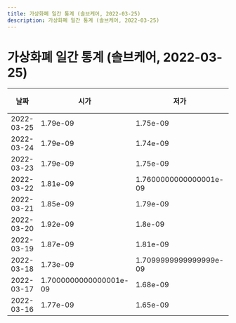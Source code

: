 ```yaml
---
title: 가상화폐 일간 통계 (솔브케어, 2022-03-25)
description: 가상화폐 일간 통계 (솔브케어, 2022-03-25)
---
```


가상화폐 일간 통계 (솔브케어, 2022-03-25)
===

|날짜|시가|저가|고가|종가|비고|
|--|--|--|--|--|--|
|2022-03-25|1.79e-09|1.75e-09|1.83e-09|1.77e-09|    |
|2022-03-24|1.79e-09|1.74e-09|1.84e-09|1.79e-09|    |
|2022-03-23|1.79e-09|1.75e-09|1.83e-09|1.81e-09|    |
|2022-03-22|1.81e-09|1.7600000000000001e-09|1.86e-09|1.81e-09|    |
|2022-03-21|1.85e-09|1.79e-09|1.87e-09|1.84e-09|    |
|2022-03-20|1.92e-09|1.8e-09|1.92e-09|1.8e-09|    |
|2022-03-19|1.87e-09|1.81e-09|2.08e-09|1.92e-09|    |
|2022-03-18|1.73e-09|1.7099999999999999e-09|2.39e-09|1.86e-09|    |
|2022-03-17|1.7000000000000001e-09|1.68e-09|1.74e-09|1.7099999999999999e-09|    |
|2022-03-16|1.77e-09|1.65e-09|1.85e-09|1.7000000000000001e-09|    |
